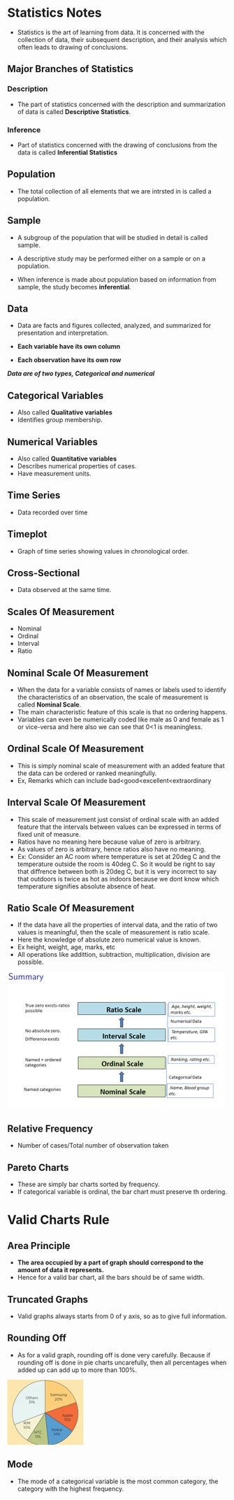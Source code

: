 # Statistics Notes

* Statistics is the art of learning from data. It is concerned with the collection of data, their subsequent description, and their analysis which often leads to drawing of conclusions.

## Major Branches of Statistics

### Description

* The part of statistics concerned with the description and summarization of data is called **Descriptive Statistics**.

### Inference

* Part of statistics concerned with the drawing of conclusions from the data is called **Inferential Statistics**

## Population

* The total collection of all elements that we are intrsted in is called a population.

## Sample

* A subgroup of the population that will be studied in detail is called sample.

* A descriptive study may be performed either on a sample or on a population.
* When inference is made about population based on information from sample, the study becomes **inferential**.

## Data

* Data are facts and figures collected, analyzed, and summarized for presentation and interpretation.

* **Each variable have its own column**
* **Each observation have its own row**

***Data are of two types, Categorical and numerical***

## Categorical Variables

* Also called **Qualitative variables**
* Identifies group membership.

## Numerical Variables

* Also called **Quantitative variables**
* Describes numerical properties of cases.
* Have measurement units.

## Time Series

* Data recorded over time

## Timeplot

* Graph of time series showing values in chronological order.

## Cross-Sectional

* Data observed at the same time.

## Scales Of Measurement

* Nominal
* Ordinal
* Interval
* Ratio

## Nominal Scale Of Measurement

* When the data for a variable consists of names or labels used to identify the characteristics of an observation, the scale of measurement is called **Nominal Scale**.
* The main characteristic feature of this scale is that no ordering happens.
* Variables can even be numerically coded like male as 0 and female as 1 or vice-versa and here also we can see that 0<1 is meaningless.

## Ordinal Scale Of Measurement

* This is simply nominal scale of measurement with an added feature that the data can be ordered or ranked meaningfully.
* Ex, Remarks which can include bad<good<excellent<extraordinary

## Interval Scale Of Measurement

* This scale of measurement just consist of ordinal scale with an added feature that the intervals between values can be expressed in terms of fixed unit of measure.
* Ratios have no meaning here because value of zero is arbitrary.
* As values of zero is arbitrary, hence ratios also have no meaning.
* Ex: Consider an AC room where temperature is set at 20deg C and the temperature outside the room is 40deg C. So it would be right to say that diffrence between both is 20deg C, but it is very incorrect to say that outdoors is twice as hot as indoors because we dont know which temperature signifies absolute absence of heat.

## Ratio Scale Of Measurement

* If the data have all the properties of interval data, and the ratio of two values is meaningful, then the scale of measurement is ratio scale.
* Here the knowledge of absolute zero numerical value is known.
* Ex height, weight, age, marks, etc
* All operations like addittion, subtraction, multiplication, division are possible.

![Summary](Scale_Of_Measurement.PNG)

## Relative Frequency

* Number of cases/Total number of observation taken

## Pareto Charts

* These are simply bar charts sorted by frequency.
* If categorical variable is ordinal, the bar chart must preserve th ordering.

# Valid Charts Rule

## Area Principle

* **The area occupied by a part of graph should correspond to the amount of data it represents.**
* Hence for a valid bar chart,  all the bars should be of same width.

## Truncated Graphs

* Valid graphs always starts from 0 of y axis, so as to give full information.

## Rounding Off

* As for a valid graph, rounding off is done very carefully. Because if rounding off is done in pie charts uncarefully, then all percentages when added up can add up to more than 100%.

![Invalid Pie Chart](Invalid_Pie_Chart.PNG)

## Mode

* The mode of a categorical variable is the most common category, the category with the highest frequency.